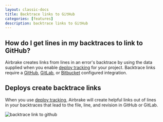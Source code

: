 ```yaml
---
layout: classic-docs
title: Backtrace links to GitHub
categories: [features]
description: backtrace links to GitHub
---
```


## How do I get lines in my backtraces to link to GitHub?
Airbrake creates links from lines in an error's backtrace by using the
data supplied when you enable
[deploy tracking](/docs/airbrake-faq/deploy-tracking) for your project.
Backtrace links require a [GitHub](https://airbrake.io/docs/integrations/github/), [GitLab](https://airbrake.io/docs/integrations/gitlab/), or [Bitbucket](https://airbrake.io/docs/integrations/bitbucket/) configured
integration.

## Deploys create backtrace links
When you use [deploy tracking](/docs/airbrake-faq/deploy-tracking), Airbrake
will create helpful links out of lines in your backtraces that lead to the file,
line, and revision in GitHub or GitLab.

![backtrace link to github](/docs/assets/img/docs/airbrake/backtrace_link_to_github.png)
